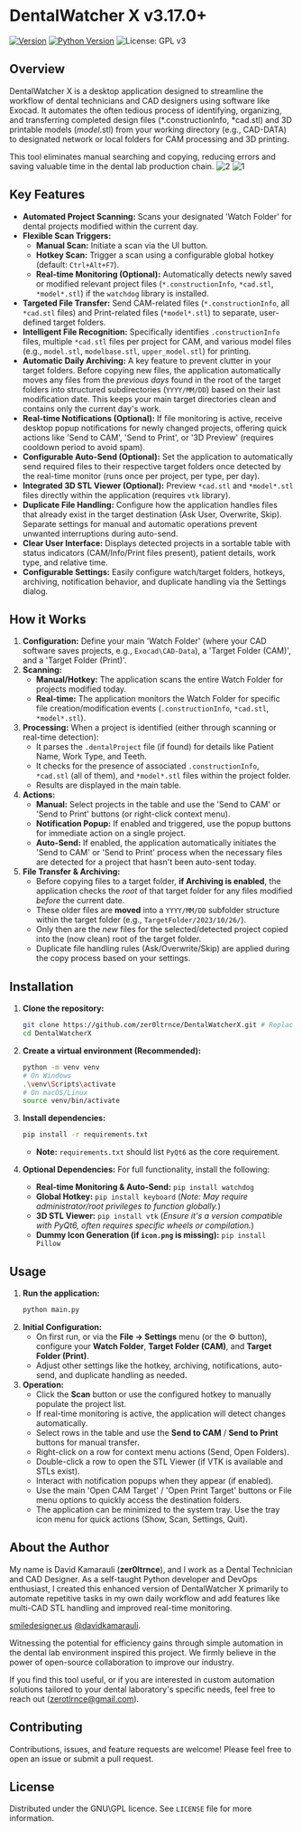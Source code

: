 # DentalWatcher X v3.17.0+
[![Version](https://img.shields.io/badge/version-3.17.0%2B-blue.svg)](https://github.com/zer0ltrnce/DentalWatcherX) <!-- Optional: Replace with your actual repo link -->
[![Python Version](https://img.shields.io/badge/python-3.x-brightgreen.svg)](https://www.python.org/)
![License: GPL v3](https://img.shields.io/badge/License-GPLv3-blue.svg)


## Overview

DentalWatcher X is a desktop application designed to streamline the workflow of dental technicians and CAD designers using software like Exocad. It automates the often tedious process of identifying, organizing, and transferring completed design files (*.constructionInfo, *cad.stl) and 3D printable models (*model*.stl) from your working directory (e.g., CAD-DATA) to designated network or local folders for CAM processing and 3D printing.

This tool eliminates manual searching and copying, reducing errors and saving valuable time in the dental lab production chain.
![2](https://github.com/user-attachments/assets/efb767d3-779f-40f0-a254-9f4527eab47b)
![1](https://github.com/user-attachments/assets/022ae562-44f6-47f5-8053-6cf3e915c6b5)





## Key Features

*   **Automated Project Scanning:** Scans your designated 'Watch Folder' for dental projects modified within the current day.
*   **Flexible Scan Triggers:**
    *   **Manual Scan:** Initiate a scan via the UI button.
    *   **Hotkey Scan:** Trigger a scan using a configurable global hotkey (default: `Ctrl+Alt+F7`).
    *   **Real-time Monitoring (Optional):** Automatically detects newly saved or modified relevant project files (`*.constructionInfo`, `*cad.stl`, `*model*.stl`) if the `watchdog` library is installed.
*   **Targeted File Transfer:** Send CAM-related files (`*.constructionInfo`, all `*cad.stl` files) and Print-related files (`*model*.stl`) to separate, user-defined target folders.
*   **Intelligent File Recognition:** Specifically identifies `.constructionInfo` files, multiple `*cad.stl` files per project for CAM, and various model files (e.g., `model.stl`, `modelbase.stl`, `upper_model.stl`) for printing.
*   **Automatic Daily Archiving:** A key feature to prevent clutter in your target folders. Before copying new files, the application automatically moves any files from the *previous days* found in the root of the target folders into structured subdirectories (`YYYY/MM/DD`) based on their last modification date. This keeps your main target directories clean and contains only the current day's work.
*   **Real-time Notifications (Optional):** If file monitoring is active, receive desktop popup notifications for newly changed projects, offering quick actions like 'Send to CAM', 'Send to Print', or '3D Preview' (requires cooldown period to avoid spam).
*   **Configurable Auto-Send (Optional):** Set the application to automatically send required files to their respective target folders once detected by the real-time monitor (runs once per project, per type, per day).
*   **Integrated 3D STL Viewer (Optional):** Preview `*cad.stl` and `*model*.stl` files directly within the application (requires `vtk` library).
*   **Duplicate File Handling:** Configure how the application handles files that already exist in the target destination (Ask User, Overwrite, Skip). Separate settings for manual and automatic operations prevent unwanted interruptions during auto-send.
*   **Clear User Interface:** Displays detected projects in a sortable table with status indicators (CAM/Info/Print files present), patient details, work type, and relative time.
*   **Configurable Settings:** Easily configure watch/target folders, hotkeys, archiving, notification behavior, and duplicate handling via the Settings dialog.

## How it Works

1.  **Configuration:** Define your main 'Watch Folder' (where your CAD software saves projects, e.g., `Exocad\CAD-Data`), a 'Target Folder (CAM)', and a 'Target Folder (Print)'.
2.  **Scanning:**
    *   **Manual/Hotkey:** The application scans the entire Watch Folder for projects modified today.
    *   **Real-time:** The application monitors the Watch Folder for specific file creation/modification events (`.constructionInfo`, `*cad.stl`, `*model*.stl`).
3.  **Processing:** When a project is identified (either through scanning or real-time detection):
    *   It parses the `.dentalProject` file (if found) for details like Patient Name, Work Type, and Teeth.
    *   It checks for the presence of associated `.constructionInfo`, `*cad.stl` (all of them), and `*model*.stl` files within the project folder.
    *   Results are displayed in the main table.
4.  **Actions:**
    *   **Manual:** Select projects in the table and use the 'Send to CAM' or 'Send to Print' buttons (or right-click context menu).
    *   **Notification Popup:** If enabled and triggered, use the popup buttons for immediate action on a single project.
    *   **Auto-Send:** If enabled, the application automatically initiates the 'Send to CAM' or 'Send to Print' process when the necessary files are detected for a project that hasn't been auto-sent today.
5.  **File Transfer & Archiving:**
    *   Before copying files to a target folder, **if Archiving is enabled**, the application checks the *root* of that target folder for any files modified *before* the current date.
    *   These older files are **moved** into a `YYYY/MM/DD` subfolder structure within the target folder (e.g., `TargetFolder/2023/10/26/`).
    *   Only then are the *new* files for the selected/detected project copied into the (now clean) root of the target folder.
    *   Duplicate file handling rules (Ask/Overwrite/Skip) are applied during the copy process based on your settings.

## Installation

1.  **Clone the repository:**
    ```bash
    git clone https://github.com/zer0ltrnce/DentalWatcherX.git # Replace with your actual repo URL if different
    cd DentalWatcherX
    ```
2.  **Create a virtual environment (Recommended):**
    ```bash
    python -m venv venv
    # On Windows
    .\venv\Scripts\activate
    # On macOS/Linux
    source venv/bin/activate
    ```
3.  **Install dependencies:**
    ```bash
    pip install -r requirements.txt
    ```
    *   **Note:** `requirements.txt` should list `PyQt6` as the core requirement.

4.  **Optional Dependencies:** For full functionality, install the following:
    *   **Real-time Monitoring & Auto-Send:** `pip install watchdog`
    *   **Global Hotkey:** `pip install keyboard` (*Note: May require administrator/root privileges to function globally.*)
    *   **3D STL Viewer:** `pip install vtk` (*Ensure it's a version compatible with PyQt6, often requires specific wheels or compilation.*)
    *   **Dummy Icon Generation (if `icon.png` is missing):** `pip install Pillow`

## Usage

1.  **Run the application:**
    ```bash
    python main.py
    ```
2.  **Initial Configuration:**
    *   On first run, or via the **File -> Settings** menu (or the ⚙️ button), configure your **Watch Folder**, **Target Folder (CAM)**, and **Target Folder (Print)**.
    *   Adjust other settings like the hotkey, archiving, notifications, auto-send, and duplicate handling as needed.
3.  **Operation:**
    *   Click the **Scan** button or use the configured hotkey to manually populate the project list.
    *   If real-time monitoring is active, the application will detect changes automatically.
    *   Select rows in the table and use the **Send to CAM** / **Send to Print** buttons for manual transfer.
    *   Right-click on a row for context menu actions (Send, Open Folders).
    *   Double-click a row to open the STL Viewer (if VTK is available and STLs exist).
    *   Interact with notification popups when they appear (if enabled).
    *   Use the main 'Open CAM Target' / 'Open Print Target' buttons or File menu options to quickly access the destination folders.
    *   The application can be minimized to the system tray. Use the tray icon menu for quick actions (Show, Scan, Settings, Quit).

## About the Author


My name is David Kamarauli (**zer0ltrnce**), and I work as a Dental Technician and CAD Designer. As a self-taught Python developer and DevOps enthusiast, I created this enhanced version of DentalWatcher X primarily to automate repetitive tasks in my own daily workflow and add features like multi-CAD STL handling and improved real-time monitoring.

[smiledesigner.us](https://smiledesigner.us) [@davidkamarauli](https://www.instagram.com/davidkamaraulli).

Witnessing the potential for efficiency gains through simple automation in the dental lab environment inspired this project. We firmly believe in the power of open-source collaboration to improve our industry.

If you find this tool useful, or if you are interested in custom automation solutions tailored to your dental laboratory's specific needs, feel free to reach out (zerotlrnce@gmail.com).

## Contributing

Contributions, issues, and feature requests are welcome! Please feel free to open an issue or submit a pull request.

## License

Distributed under the GNU\GPL licence. See `LICENSE` file for more information.
